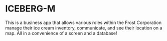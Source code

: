 # ICEBERG-M

This is a business app that allows various roles within the Frost Corporation manage their ice cream inventory, communicate, and see their location on a map. All in a convenience of a screen and a database!
